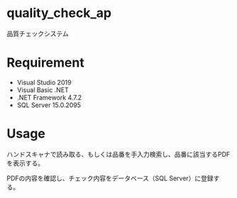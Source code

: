 
# quality_check_ap

品質チェックシステム

# Requirement

* Visual Studio 2019
* Visual Basic .NET
* .NET Framework 4.7.2
* SQL Server 15.0.2095

# Usage

ハンドスキャナで読み取る、もしくは品番を手入力検索し、品番に該当するPDFを表示する。

PDFの内容を確認し、チェック内容をデータベース（SQL Server）に登録する。
